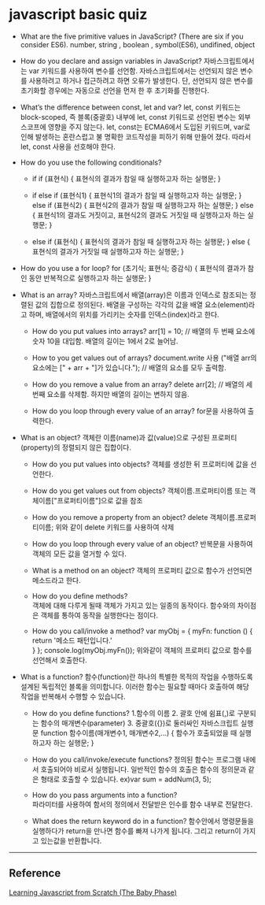 # javascript basic quiz

- What are the five primitive values in JavaScript? (There are six if you consider ES6).
    number, string , boolean , symbol(ES6), undifined, object
    
- How do you declare and assign variables in JavaScript?
    자바스크립트에서는 var 키워드를 사용하여 변수를 선언함.
	  자바스크립트에서는 선언되지 않은 변수를 사용하려고 하거나 접근하려고 하면 오류가 발생한다.
	  단, 선언되지 않은 변수를 초기화할 경우에는 자동으로 선언을 먼저 한 후 초기화를 진행한다.

- What’s the difference between const, let and var?
    let, const 키워드는 block-scoped, 즉 블록(중괄호) 내부에 let, const 키워드로 선언된 변수는 외부 스코프에 영향을 주지 않는다.
	  let, const는 ECMA6에서 도입된 키워드며, var로 인해 발생하는 혼란스럽고 불 명확한 코드작성을 피하기 위해 만들어 졌다.
	  따라서 let, const 사용을 선호해야 한다.

- How do you use the following conditionals?
  - if
    if (표현식) {
	    표현식의 결과가 참일 때 실행하고자 하는 실행문;
	  }
  
  - if else
    if (표현식1) {	
    	    표현식1의 결과가 참일 때 실행하고자 하는 실행문;
	  } else if (표현식2) {
            표현식2의 결과가 참일 때 실행하고자 하는 실행문;
	  } else {
    	    표현식1의 결과도 거짓이고, 표현식2의 결과도 거짓일 때 실행하고자 하는 실행문;
	  }
    
  - else
    if (표현식) {
   	    표현식의 결과가 참일 때 실행하고자 하는 실행문;	
	  } else {
        표현식의 결과가 거짓일 때 실행하고자 하는 실행문;
	  }
   
- How do you use a for loop?
    for (초기식; 표현식; 증감식) {
    	표현식의 결과가 참인 동안 반복적으로 실행하고자 하는 실행문;
	  }	

- What is an array?
    자바스크립트에서 배열(array)은 이름과 인덱스로 참조되는 정렬된 값의 집합으로 정의된다.
	  배열을 구성하는 각각의 값을 배열 요소(element)라고 하며, 배열에서의 위치를 가리키는 숫자를 인덱스(index)라고 한다.

  - How do you put values into arrays?
    arr[1] = 10;      // 배열의 두 번째 요소에 숫자 10을 대입함. 배열의 길이는 1에서 2로 늘어남.

  - How to you get values out of arrays?
    document.write 사용 ("배열 arr의 요소에는 [" + arr + "]가 있습니다."); // 배열의 요소를 모두 출력함.
    
  - How do you remove a value from an array?
    delete arr[2];    // 배열의 세 번째 요소를 삭제함. 하지만 배열의 길이는 변하지 않음.
  
  - How do you loop through every value of an array?
    for문을 사용하여 출력한다.
  
- What is an object?
    객체란 이름(name)과 값(value)으로 구성된 프로퍼티(property)의 정렬되지 않은 집합이다.
    
  - How do you put values into objects? 
	  객체를 생성한 뒤 프로퍼티에 값을 선언한다.
    
  - How do you get values out from objects? 
	  객체이름.프로퍼티이름 또는 객체이름["프로퍼티이름"]으로 값을 참조
    
  - How do you remove a property from an object?
    delete 객체이름.프로퍼티이름; 위와 같이 delete 키워드를 사용하여 삭제
  
  - How do you loop through every value of an object?
    반복문을 사용하여 객체의 모든 값을 열거할 수 있다.
  
  - What is a method on an object?
    객체의 프로퍼티 값으로 함수가 선언되면 메소드라고 한다. 
  
  - How do you define methods?   
	  객체에 대해 다루게 될때 객체가 가지고 있는 일종의 동작이다.
	  함수와의 차이점은 객체를 통하여 동작을 실행한다는 점이다. 
    
  - How do you call/invoke a method?
    	var myObj = { myFn: function () { return '메소드 패턴입니다.' 	
		    } 
	    }; console.log(myObj.myFn());
  	위와같이 객체의 프로퍼티 값으로 함수를 선언해서 호출한다.
  
- What is a function?
	  함수(function)란 하나의 특별한 목적의 작업을 수행하도록 설계된 독립적인 블록을 의미합니다.
  	이러한 함수는 필요할 때마다 호출하여 해당 작업을 반복해서 수행할 수 있습니다.
	
  - How do you define functions?
    1.함수의 이름
	  2. 괄호 안에 쉼표(,)로 구분되는 함수의 매개변수(parameter)
	  3. 중괄호({})로 둘러싸인 자바스크립트 실행문
      function 함수이름(매개변수1, 매개변수2,...) {
   	    함수가 호출되었을 때 실행하고자 하는 실행문;
	    }
      
  - How do you call/invoke/execute functions?
    정의된 함수는 프로그램 내에서 호출되어야 비로서 실행됩니다.
	  일반적인 함수의 호출은 함수의 정의문과 같은 형태로 호출할 수 있습니다.
	  ex)var sum = addNum(3, 5); 
    
  - How do you pass arguments into a function?  
    파라미터를 사용하여 함서의 정의에서 전달받은 인수를 함수 내부로 전달한다.
    
  - What does the return keyword do in a function?
	  함수안에서 명령문들을 실행하다가 return을 만나면 함수를 빠져 나가게 됩니다.
	  그리고 return이 가지고 있는값을 반환합니다.
    
---
## Reference
[ Learning Javascript from Scratch (The Baby Phase)](https://zellwk.com/)
